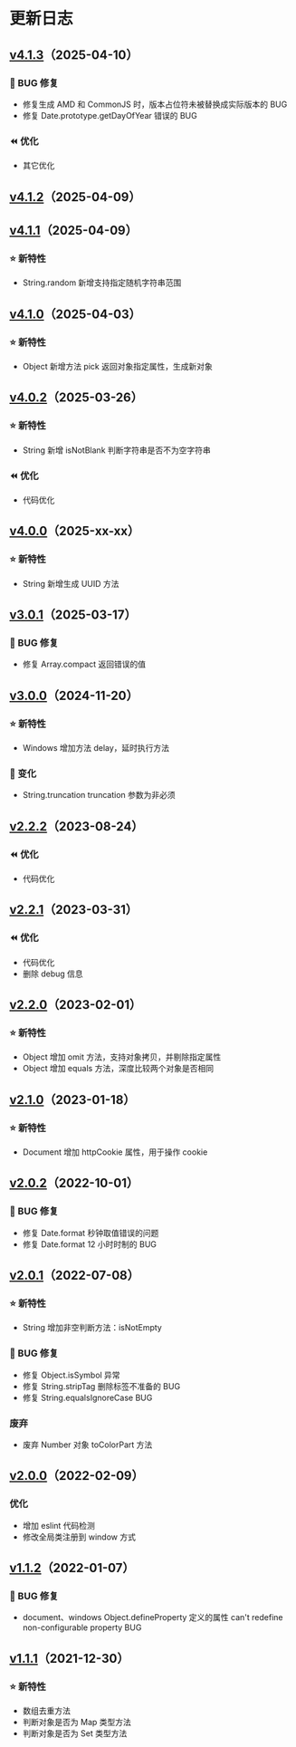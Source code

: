 # 更新日志


## [v4.1.3](https://github.com/buession/buession-prototype/releases/tag/4.1.3)（2025-04-10）

### 🐞 BUG 修复

- 修复生成 AMD 和 CommonJS 时，版本占位符未被替换成实际版本的 BUG
- 修复 Date.prototype.getDayOfYear 错误的 BUG

### ⏪ 优化

- 其它优化


## [v4.1.2](https://github.com/buession/buession-prototype/releases/tag/4.1.2)（2025-04-09）


## [v4.1.1](https://github.com/buession/buession-prototype/releases/tag/4.1.1)（2025-04-09）

### ⭐ 新特性

- String.random 新增支持指定随机字符串范围


## [v4.1.0](https://github.com/buession/buession-prototype/releases/tag/4.1.0)（2025-04-03）

### ⭐ 新特性

- Object 新增方法 pick 返回对象指定属性，生成新对象


## [v4.0.2](https://github.com/buession/buession-prototype/releases/tag/4.0.2)（2025-03-26）

### ⭐ 新特性

- String 新增 isNotBlank 判断字符串是否不为空字符串

### ⏪ 优化

- 代码优化


## [v4.0.0](https://github.com/buession/buession-prototype/releases/tag/4.0.0)（2025-xx-xx）

### ⭐ 新特性

- String 新增生成 UUID 方法


## [v3.0.1](https://github.com/buession/buession-prototype/releases/tag/3.0.1)（2025-03-17）

### 🐞 BUG 修复

- 修复 Array.compact 返回错误的值


## [v3.0.0](https://github.com/buession/buession-prototype/releases/tag/3.0.0)（2024-11-20）

### ⭐ 新特性

- Windows 增加方法 delay，延时执行方法


### 🔔 变化

- String.truncation truncation 参数为非必须


## [v2.2.2](https://github.com/buession/buession-prototype/releases/tag/2.2.2)（2023-08-24）

### ⏪ 优化
- 代码优化


## [v2.2.1](https://github.com/buession/buession-prototype/releases/tag/2.2.1)（2023-03-31）

### ⏪ 优化
- 代码优化
- 删除 debug 信息


## [v2.2.0](https://github.com/buession/buession-prototype/releases/tag/2.2.0)（2023-02-01）

### ⭐ 新特性

- Object 增加 omit 方法，支持对象拷贝，并剔除指定属性
- Object 增加 equals 方法，深度比较两个对象是否相同


## [v2.1.0](https://github.com/buession/buession-prototype/releases/tag/2.1.0)（2023-01-18）

### ⭐ 新特性

- Document 增加 httpCookie 属性，用于操作 cookie


## [v2.0.2](https://github.com/buession/buession-prototype/releases/tag/2.0.2)（2022-10-01）

### 🐞 BUG 修复

- 修复 Date.format 秒钟取值错误的问题
- 修复 Date.format 12 小时时制的 BUG


## [v2.0.1](https://github.com/buession/buession-prototype/releases/tag/2.0.1)（2022-07-08）

### ⭐ 新特性

- String 增加非空判断方法：isNotEmpty

### 🐞 BUG 修复

- 修复 Object.isSymbol 异常
- 修复 String.stripTag 删除标签不准备的 BUG
- 修复 String.equalsIgnoreCase BUG


### 废弃

- 废弃 Number 对象 toColorPart 方法


## [v2.0.0](https://github.com/buession/buession-prototype/releases/tag/2.0.0)（2022-02-09）

### 优化

- 增加 eslint 代码检测
- 修改全局类注册到 window 方式


## [v1.1.2](https://github.com/buession/buession-prototype/releases/tag/1.1.2)（2022-01-07）

### 🐞 BUG 修复

- document、windows Object.defineProperty 定义的属性 can't redefine non-configurable property BUG


## [v1.1.1](https://github.com/buession/buession-prototype/releases/tag/1.1.1)（2021-12-30）


### ⭐ 新特性

- 数组去重方法
- 判断对象是否为 Map 类型方法
- 判断对象是否为 Set 类型方法